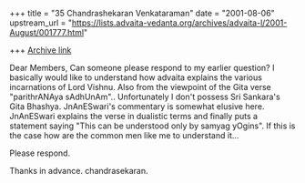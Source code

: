 +++
title = "35 Chandrashekaran Venkataraman"
date = "2001-08-06"
upstream_url = "https://lists.advaita-vedanta.org/archives/advaita-l/2001-August/001777.html"

+++
[Archive link](https://lists.advaita-vedanta.org/archives/advaita-l/2001-August/001777.html)

Dear Members,
   Can someone please respond to my earlier question? I basically would
like to understand how advaita explains the various incarnations of Lord
Vishnu.
Also from the viewpoint of the Gita verse "parithrANAya sAdhUnAm"..
Unfortunately
I don't possess Sri Sankara's Gita Bhashya. JnAnESwari's commentary is
somewhat elusive here. JnAnESwari explains the verse in dualistic
terms and finally puts a statement saying "This can be understood only
by samyag yOgins". If this is the case how are the common men like me
to understand it...

  Please respond.

  Thanks in advance.
  chandrasekaran.

